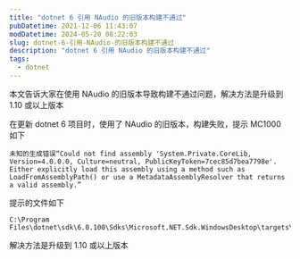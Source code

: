 ```yaml
---
title: "dotnet 6 引用 NAudio 的旧版本构建不通过"
pubDatetime: 2021-12-06 11:43:07
modDatetime: 2024-05-20 08:22:03
slug: dotnet-6-引用-NAudio-的旧版本构建不通过
description: "dotnet 6 引用 NAudio 的旧版本构建不通过"
tags:
  - dotnet
---
```





本文告诉大家在使用 NAudio 的旧版本导致构建不通过问题，解决方法是升级到 1.10 或以上版本

<!--more-->


<!-- CreateTime:2021/12/6 19:43:07 -->

<!-- 发布 -->

在更新 dotnet 6 项目时，使用了 NAudio 的旧版本，构建失败，提示 MC1000 如下

```
未知的生成错误“Could not find assembly 'System.Private.CoreLib, Version=4.0.0.0, Culture=neutral, PublicKeyToken=7cec85d7bea7798e'. Either explicitly load this assembly using a method such as LoadFromAssemblyPath() or use a MetadataAssemblyResolver that returns a valid assembly.”
```

提示的文件如下

```
C:\Program Files\dotnet\sdk\6.0.100\Sdks\Microsoft.NET.Sdk.WindowsDesktop\targets\Microsoft.WinFX.targets
```

解决方法是升级到 1.10 或以上版本

